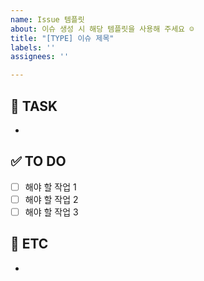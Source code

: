 ```yaml
---
name: Issue 템플릿
about: 이슈 생성 시 해당 템플릿을 사용해 주세요 ☺️
title: "[TYPE] 이슈 제목"
labels: ''
assignees: ''

---
```


<!-- 작업자는 이슈 생성 후 우측의 Github Labels & Assignee를 설정해 주세요. -->

## 📄 TASK
<!-- 여기에 작업에 대한 설명을 작성해 주세요 ! -->
- 

## ✅ TO DO
<!-- 이슈에서 수행해야 할 구체적인 작업 항목들을 체크리스트로 작성합니다. 작업이 완료되면 체크박스를 체크해 주세요 ! -->
- [ ] 해야 할 작업 1
- [ ] 해야 할 작업 2
- [ ] 해야 할 작업 3

## 📎 ETC
<!-- 작업과 관련된 추가 정보나 참고 사항이 있다면 여기에 작성해 주세요. -->
-
